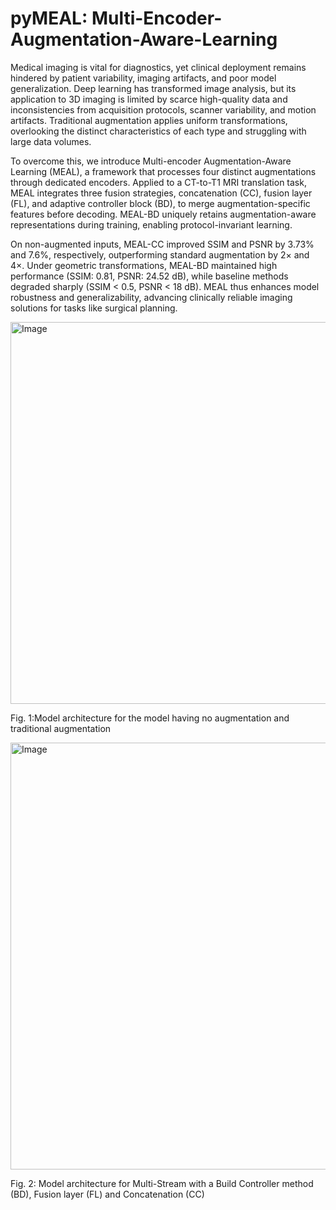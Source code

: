 # pyMEAL: Multi-Encoder-Augmentation-Aware-Learning

Medical imaging is vital for diagnostics, yet clinical deployment remains hindered by patient variability, imaging artifacts, and poor model generalization. Deep learning has transformed image analysis, but its application to 3D imaging is limited by scarce high-quality data and inconsistencies from acquisition protocols, scanner variability, and motion artifacts. Traditional augmentation applies uniform transformations, overlooking the distinct characteristics of each type and struggling with large data volumes.

To overcome this, we introduce Multi-encoder Augmentation-Aware Learning (MEAL), a framework that processes four distinct augmentations through dedicated encoders. Applied to a CT-to-T1 MRI translation task, MEAL integrates three fusion strategies, concatenation (CC), fusion layer (FL), and adaptive controller block (BD), to merge augmentation-specific features before decoding. MEAL-BD uniquely retains augmentation-aware representations during training, enabling protocol-invariant learning.

On non-augmented inputs, MEAL-CC improved SSIM and PSNR by 3.73% and 7.6%, respectively, outperforming standard augmentation by 2× and 4×. Under geometric transformations, MEAL-BD maintained high performance (SSIM: 0.81, PSNR: 24.52 dB), while baseline methods degraded sharply (SSIM < 0.5, PSNR < 18 dB). MEAL thus enhances model robustness and generalizability, advancing clinically reliable imaging solutions for tasks like surgical planning.

<img width="611" alt="Image" src="https://github.com/user-attachments/assets/2ce4b937-3a9d-4157-859f-10e379843efe" />


Fig. 1:Model architecture for the model having no augmentation and traditional augmentation


<img width="683" alt="Image" src="https://github.com/user-attachments/assets/811fc579-a0d0-4ebf-bd2b-e47b48405647" />


Fig. 2: Model architecture for Multi-Stream with a Build Controller method (BD), Fusion layer (FL) and Concatenation (CC)
